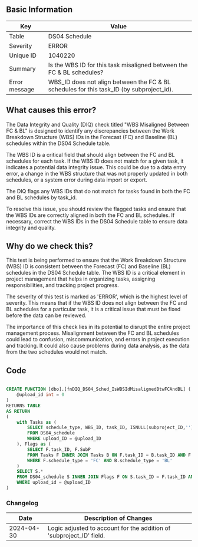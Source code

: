## Basic Information

| Key           | Value                                                                                    |
| ------------- | ---------------------------------------------------------------------------------------- |
| Table         | DS04 Schedule                                                                            |
| Severity      | ERROR                                                                                    |
| Unique ID     | 1040220                                                                                  |
| Summary       | Is the WBS ID for this task misaligned between the FC & BL schedules?                    |
| Error message | WBS_ID does not align between the FC & BL schedules for this task_ID (by subproject_id). |

## What causes this error?

The Data Integrity and Quality (DIQ) check titled "WBS Misaligned Between FC & BL" is designed to identify any discrepancies between the Work Breakdown Structure (WBS) IDs in the Forecast (FC) and Baseline (BL) schedules within the DS04 Schedule table.

The WBS ID is a critical field that should align between the FC and BL schedules for each task. If the WBS ID does not match for a given task, it indicates a potential data integrity issue. This could be due to a data entry error, a change in the WBS structure that was not properly updated in both schedules, or a system error during data import or export.

The DIQ flags any WBS IDs that do not match for tasks found in both the FC and BL schedules by task_id.

To resolve this issue, you should review the flagged tasks and ensure that the WBS IDs are correctly aligned in both the FC and BL schedules. If necessary, correct the WBS IDs in the DS04 Schedule table to ensure data integrity and quality.

## Why do we check this?

This test is being performed to ensure that the Work Breakdown Structure (WBS) ID is consistent between the Forecast (FC) and Baseline (BL) schedules in the DS04 Schedule table. The WBS ID is a critical element in project management that helps in organizing tasks, assigning responsibilities, and tracking project progress.

The severity of this test is marked as 'ERROR', which is the highest level of severity. This means that if the WBS ID does not align between the FC and BL schedules for a particular task, it is a critical issue that must be fixed before the data can be reviewed.

The importance of this check lies in its potential to disrupt the entire project management process. Misalignment between the FC and BL schedules could lead to confusion, miscommunication, and errors in project execution and tracking. It could also cause problems during data analysis, as the data from the two schedules would not match.

## Code

```sql

CREATE FUNCTION [dbo].[fnDIQ_DS04_Sched_IsWBSIdMisalignedBtwFCAndBL] (
	@upload_id int = 0
)
RETURNS TABLE
AS RETURN
(
	with Tasks as (
		SELECT schedule_type, WBS_ID, task_ID, ISNULL(subproject_ID,'') SubP
		FROM DS04_schedule
		WHERE upload_ID = @upload_ID
	), Flags as (
		SELECT F.task_ID, F.SubP
		FROM Tasks F INNER JOIN Tasks B ON F.task_ID = B.task_ID AND F.SubP = B.SubP AND F.WBS_ID <> B.WBS_ID
		WHERE F.schedule_type = 'FC' AND B.schedule_type = 'BL'
	)
	SELECT S.*
	FROM DS04_schedule S INNER JOIN Flags F ON S.task_ID = F.task_ID AND ISNULL(subproject_ID,'') = F.SubP
	WHERE upload_id = @upload_ID
)
```

### Changelog

| Date       | Description of Changes                                               |
| ---------- | -------------------------------------------------------------------- |
| 2024-04-30 | Logic adjusted to account for the addition of 'subproject_ID' field. |
